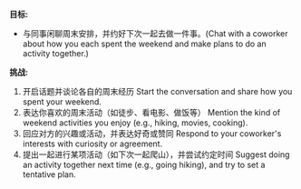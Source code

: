 **目标:**
- 与同事闲聊周末安排，并约好下次一起去做一件事。(Chat with a coworker about how you each spent the weekend and make plans to do an activity together.)

**挑战:**
1. 开启话题并谈论各自的周末经历
    Start the conversation and share how you spent your weekend.
2. 表达你喜欢的周末活动（如徒步、看电影、做饭等）
    Mention the kind of weekend activities you enjoy (e.g., hiking, movies, cooking).
3. 回应对方的兴趣或活动，并表达好奇或赞同 
    Respond to your coworker's interests with curiosity or agreement.
4. 提出一起进行某项活动（如下次一起爬山），并尝试约定时间 
    Suggest doing an activity together next time (e.g., going hiking), and try to set a tentative plan.